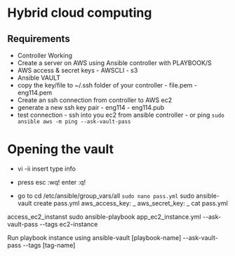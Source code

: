 # Hybrid cloud computing

## Requirements
- Controller Working
- Create a server on AWS using Ansible controller with PLAYBOOK/S
- AWS access & secret keys - AWSCLI - s3
- Ansible VAULT
- copy the key/file to ~/.ssh folder of your controller - file.pem - eng114.pem 
- Create an ssh connection from controller to AWS ec2
- generate a new ssh key pair - eng114 - eng114.pub
- test connection - ssh into you ec2 from ansible controller - or ping
`sudo ansible aws -m ping --ask-vault-pass`

# Opening the vault
- vi
-ii insert
type info
- press esc :wq! enter :q!

- go to 
cd /etc/ansible/group_vars/all
`sudo nano pass.yml`
sudo ansible-vault create pass.yml
aws_access_key: _
aws_secret_key: _
cat pass.yml

access_ec2_instanst sudo ansible-playbook app_ec2_instance.yml --ask-vault-pass --tags ec2-instance

Run playbook instance using
ansible-vault [playbook-name] --ask-vault-pass --tags [tag-name]